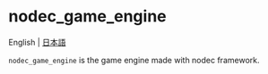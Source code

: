 # nodec_game_engine

English | [日本語](./README_jp.md)

`nodec_game_engine` is the game engine made with nodec framework.
